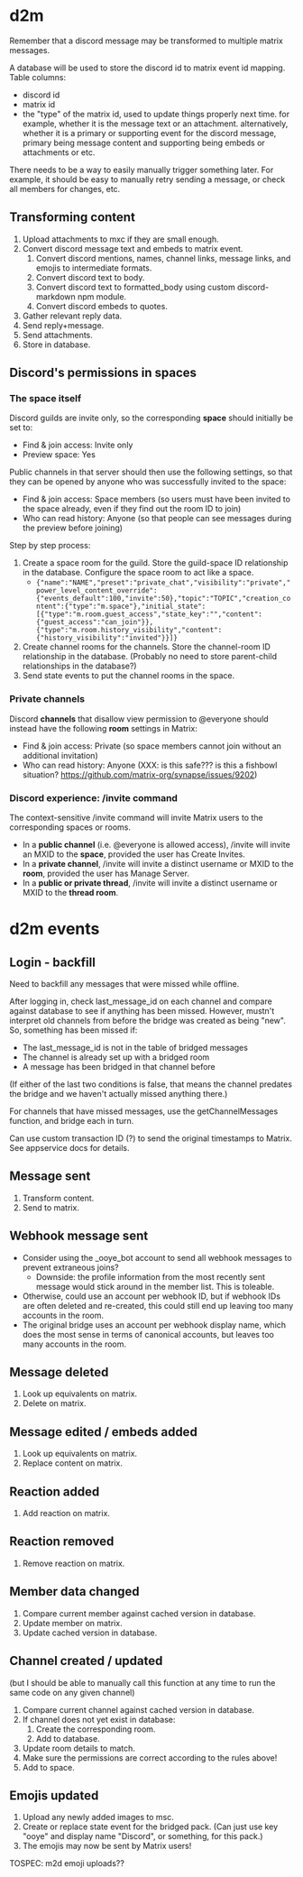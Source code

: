 # d2m

Remember that a discord message may be transformed to multiple matrix messages.

A database will be used to store the discord id to matrix event id mapping. Table columns:
- discord id
- matrix id
- the "type" of the matrix id, used to update things properly next time. for example, whether it is the message text or an attachment. alternatively, whether it is a primary or supporting event for the discord message, primary being message content and supporting being embeds or attachments or etc.

There needs to be a way to easily manually trigger something later. For example, it should be easy to manually retry sending a message, or check all members for changes, etc.

## Transforming content

1. Upload attachments to mxc if they are small enough.
2. Convert discord message text and embeds to matrix event.
	1. Convert discord mentions, names, channel links, message links, and emojis to intermediate formats.
	2. Convert discord text to body.
	3. Convert discord text to formatted_body using custom discord-markdown npm module.
	4. Convert discord embeds to quotes.
3. Gather relevant reply data.
4. Send reply+message.
5. Send attachments.
6. Store in database.

## Discord's permissions in spaces

### The space itself

Discord guilds are invite only, so the corresponding **space** should initially be set to:

- Find & join access: Invite only
- Preview space: Yes

Public channels in that server should then use the following settings, so that they can be opened by anyone who was successfully invited to the space:

- Find & join access: Space members (so users must have been invited to the space already, even if they find out the room ID to join)
- Who can read history: Anyone (so that people can see messages during the preview before joining)

Step by step process:

1. Create a space room for the guild. Store the guild-space ID relationship in the database. Configure the space room to act like a space.
	- `{"name":"NAME","preset":"private_chat","visibility":"private","power_level_content_override":{"events_default":100,"invite":50},"topic":"TOPIC","creation_content":{"type":"m.space"},"initial_state":[{"type":"m.room.guest_access","state_key":"","content":{"guest_access":"can_join"}},{"type":"m.room.history_visibility","content":{"history_visibility":"invited"}}]}`
2. Create channel rooms for the channels. Store the channel-room ID relationship in the database. (Probably no need to store parent-child relationships in the database?)
3. Send state events to put the channel rooms in the space.

### Private channels

Discord **channels** that disallow view permission to @everyone should instead have the following **room** settings in Matrix:

- Find & join access: Private (so space members cannot join without an additional invitation)
- Who can read history: Anyone (XXX: is this safe??? is this a fishbowl situation? https://github.com/matrix-org/synapse/issues/9202)

### Discord experience: /invite command

The context-sensitive /invite command will invite Matrix users to the corresponding spaces or rooms.

- In a **public channel** (i.e. @everyone is allowed access), /invite will invite an MXID to the **space**, provided the user has Create Invites.
- In a **private channel**, /invite will invite a distinct username or MXID to the **room**, provided the user has Manage Server.
- In a **public or private thread**, /invite will invite a distinct username or MXID to the **thread room**.

# d2m events

## Login - backfill

Need to backfill any messages that were missed while offline.

After logging in, check last_message_id on each channel and compare against database to see if anything has been missed. However, mustn't interpret old channels from before the bridge was created as being "new". So, something has been missed if:

- The last_message_id is not in the table of bridged messages
- The channel is already set up with a bridged room
- A message has been bridged in that channel before

(If either of the last two conditions is false, that means the channel predates the bridge and we haven't actually missed anything there.)

For channels that have missed messages, use the getChannelMessages function, and bridge each in turn.

Can use custom transaction ID (?) to send the original timestamps to Matrix. See appservice docs for details.

## Message sent

1. Transform content.
2. Send to matrix.

## Webhook message sent

- Consider using the _ooye_bot account to send all webhook messages to prevent extraneous joins?
	- Downside: the profile information from the most recently sent message would stick around in the member list. This is toleable.
- Otherwise, could use an account per webhook ID, but if webhook IDs are often deleted and re-created, this could still end up leaving too many accounts in the room.
- The original bridge uses an account per webhook display name, which does the most sense in terms of canonical accounts, but leaves too many accounts in the room.

## Message deleted

1. Look up equivalents on matrix.
2. Delete on matrix.

## Message edited / embeds added

1. Look up equivalents on matrix.
2. Replace content on matrix.

## Reaction added

1. Add reaction on matrix.

## Reaction removed

1. Remove reaction on matrix.

## Member data changed

1. Compare current member against cached version in database.
2. Update member on matrix.
3. Update cached version in database.

## Channel created / updated

(but I should be able to manually call this function at any time to run the same code on any given channel)

1. Compare current channel against cached version in database.
2. If channel does not yet exist in database:
	1. Create the corresponding room.
	2. Add to database.
3. Update room details to match.
4. Make sure the permissions are correct according to the rules above!
5. Add to space.

## Emojis updated

1. Upload any newly added images to msc.
2. Create or replace state event for the bridged pack. (Can just use key "ooye" and display name "Discord", or something, for this pack.)
3. The emojis may now be sent by Matrix users!

TOSPEC: m2d emoji uploads??
